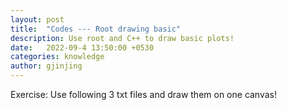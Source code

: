 ```yaml
---
layout: post
title:  "Codes --- Root drawing basic"
description: Use root and C++ to draw basic plots!
date:   2022-09-4 13:50:00 +0530
categories: knowledge
author: gjinjing
---
```



Exercise: Use following 3 txt files and draw them on one canvas!

